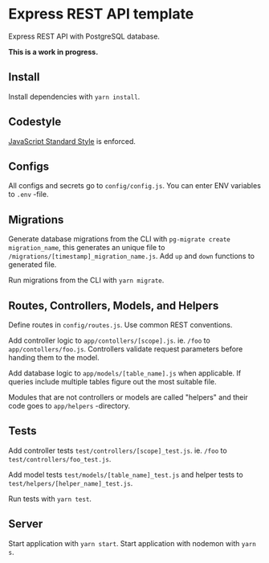 # Express REST API template

Express REST API with PostgreSQL database.

**This is a work in progress.**

## Install

Install dependencies with `yarn install`.

## Codestyle

[JavaScript Standard Style](https://standardjs.com) is enforced.

## Configs

All configs and secrets go to `config/config.js`. You can enter ENV variables to `.env` -file.

## Migrations

Generate database migrations from the CLI with `pg-migrate create migration_name`, this generates an unique file to `/migrations/[timestamp]_migration_name.js`. Add `up` and `down` functions to generated file.

Run migrations from the CLI with `yarn migrate`.

## Routes, Controllers, Models, and Helpers

Define routes in `config/routes.js`. Use common REST conventions.

Add controller logic to `app/contollers/[scope].js`. ie. `/foo` to `app/contollers/foo.js`. Controllers validate request parameters before handing them to the model.

Add database logic to `app/models/[table_name].js` when applicable. If queries include multiple tables figure out the most suitable file.

Modules that are not controllers or models are called "helpers" and their code goes to `app/helpers` -directory.

## Tests

Add controller tests `test/controllers/[scope]_test.js`. ie. `/foo` to `test/controllers/foo_test.js`.

Add model tests `test/models/[table_name]_test.js` and helper tests to `test/helpers/[helper_name]_test.js`.

Run tests with `yarn test`.

## Server

Start application with `yarn start`. Start application with nodemon with `yarn s`.
